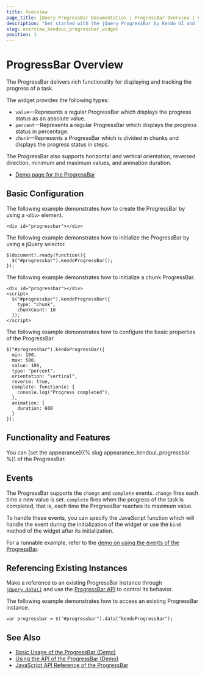 ```yaml
---
title: Overview
page_title: jQuery ProgressBar Documentation | ProgressBar Overview | Kendo UI
description: "Get started with the jQuery ProgressBar by Kendo UI and learn how to create, initialize, and enable the widget."
slug: overview_kendoui_progressbar_widget
position: 1
---
```


# ProgressBar Overview

The ProgressBar delivers rich functionality for displaying and tracking the progress of a task.

The widget provides the following types:

* `value`&mdash;Represents a regular ProgressBar which displays the progress status as an absolute value.
* `percent`&mdash;Represents a regular ProgressBar which displays the progress status in percentage.
* `chunk`&mdash;Represents a ProgressBar which is divided in chunks and displays the progress status in steps.

The ProgressBar also supports horizontal and vertical orientation, reversed direction, minimum and maximum values, and animation duration.

* [Demo page for the ProgressBar](http://demos.telerik.com/kendo-ui/progressbar/index)

## Basic Configuration

The following example demonstrates how to create the ProgressBar by using a `<div>` element.

	<div id="progressbar"></div>

The following example demonstrates how to initialize the ProgressBar by using a jQuery selector.

	$(document).ready(function(){
      $("#progressbar").kendoProgressBar();
	});

The following example demonstrates how to initialize a chunk ProgressBar.

	<div id="progressbar"></div>
	<script>
	  $("#progressbar").kendoProgressBar({
	    type: "chunk",
		chunkCount: 10
	  });
	</script>

The following example demonstrates how to configure the basic properties of the ProgressBar.

	$("#progressbar").kendoProgressBar({
      min: 100,
      max: 500,
      value: 100,
      type: "percent",
	  orientation: "vertical",
      reverse: true,
      complete: function(e) {
        console.log("Progress completed");
      },
      animation: {
        duration: 600
      }
    });

## Functionality and Features

You can [set the appearance]({% slug appearance_kendoui_progressbar %}) of the ProgressBar.

## Events

The ProgressBar supports the `change` and `complete` events. `change` fires each time a new value is set. `complete` fires when the progress of the task is completed, that is, each time the ProgressBar reaches its maximum value.

To handle these events, you can specify the JavaScript function which will handle the event during the initialization of the widget or use the `bind` method of the widget after its initialization.

For a runnable example, refer to the [demo on using the events of the ProgressBar](https://demos.telerik.com/kendo-ui/progressbar/events).

## Referencing Existing Instances

Make a reference to an existing ProgressBar instance through [`jQuery.data()`](http://api.jquery.com/jQuery.data/) and use the [ProgressBar API](/api/web/progressbar) to control its behavior.

The following example demonstrates how to access an existing ProgressBar instance.

	var progressbar = $("#progressbar").data("kendoProgressBar");

## See Also

* [Basic Usage of the ProgressBar (Demo)](https://demos.telerik.com/kendo-ui/progressbar/index)
* [Using the API of the ProgressBar (Demo)](https://demos.telerik.com/kendo-ui/progressbar/api)
* [JavaScript API Reference of the ProgressBar](/api/javascript/ui/progressbar)
